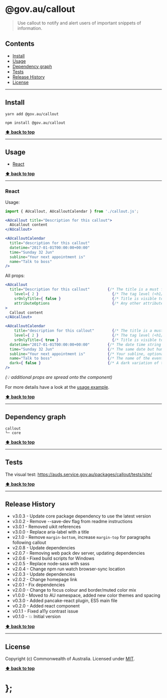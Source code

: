 @gov.au/callout
============

> Use callout to notify and alert users of important snippets of information.


## Contents

* [Install](#install)
* [Usage](#usage)
* [Dependency graph](#dependency-graph)
* [Tests](#tests)
* [Release History](#release-history)
* [License](#license)


----------------------------------------------------------------------------------------------------------------------------------------------------------------


## Install


```shell
yarn add @gov.au/callout
```

```shell
npm install @gov.au/callout
```


**[⬆ back to top](#contents)**


----------------------------------------------------------------------------------------------------------------------------------------------------------------


## Usage


* [React](#react)


**[⬆ back to top](#contents)**


----------------------------------------------------------------------------------------------------------------------------------------------------------------


### React

Usage:

```jsx
import { AUcallout, AUcalloutCalendar } from './callout.js';

<AUcallout title="Description for this callout">
  AUcallout content
</AUcallout>

<AUcalloutCalendar
  title="description for this callout"
  datetime="2017-01-01T00:00:00+00:00"
  time="Sunday 32 Jun"
  subline="Your next appointment is"
  name="Talk to boss"
/>
```

All props:

```jsx
<AUcallout
  title="Description for this callout"        {/* The title is a must for screen readers */}
	level={ 2 }                                 {/* The tag level (<h1/> <h2/> etc), default: '1' */}
	srOnlyTitle={ false }                       {/* Title is visible to screen readers only */}
	attributeOptions                            {/* Any other attribute options */}
>
  Callout content
</AUcallout>

<AUcalloutCalendar
	title="description for this callout"        {/* The title is a must for screen readers */}
	level={ 2 }                                 {/* The tag level (<h1/> <h2/> etc), default: '1' */}
	srOnlyTitle={ true }                        {/* Title is visible to screen readers only */}
  datetime="2017-01-01T00:00:00+00:00"        {/* The date time string */}
  time="Sunday 32 Jun"                        {/* The same date but human readable */}
  subline="Your next appointment is"          {/* Your subline, optional */}
  name="Talk to boss"                         {/* The name of the event, optional */}
  dark={ false }                              {/* A dark variation of the component */}
/>
```
_(💡 additional props are spread onto the component)_

For more details have a look at the [usage example](https://github.com/govau/design-system-components/tree/master/packages/callout/tests/react/index.js).


**[⬆ back to top](#contents)**


----------------------------------------------------------------------------------------------------------------------------------------------------------------


## Dependency graph

```shell
callout
└─ core
```


**[⬆ back to top](#contents)**


----------------------------------------------------------------------------------------------------------------------------------------------------------------


## Tests

The visual test: https://auds.service.gov.au/packages/callout/tests/site/


**[⬆ back to top](#contents)**


----------------------------------------------------------------------------------------------------------------------------------------------------------------


## Release History

* v3.0.3 - Update core package dependency to use the latest version
* v3.0.2 - Remove --save-dev flag from readme instructions
* v3.0.1 - Removed uikit references
* v3.0.0 - Replace aria-label with a title
* v2.1.0 - Remove `margin-bottom`, increase `margin-top` for paragraphs following callout
* v2.0.8 - Update dependencies
* v2.0.7 - Removing web pack dev server, updating dependencies
* v2.0.6 - Fixed build scripts for Windows
* v2.0.5 - Replace node-sass with sass
* v2.0.4 - Change npm run watch browser-sync location
* v2.0.3 - Update dependencies
* v2.0.2 - Change homepage link
* v2.0.1 - Fix dependencies
* v2.0.0 - Change to focus colour and border/muted color mix
* v1.0.0 - Moved to AU namespace, added new color themes and spacing
* v0.3.0 - Added pancake-react plugin, ES5 main file
* v0.2.0 - Added react component
* v0.1.1 - Fixed a11y contrast issue
* v0.1.0 - 💥 Initial version


**[⬆ back to top](#contents)**


----------------------------------------------------------------------------------------------------------------------------------------------------------------


## License

Copyright (c) Commonwealth of Australia.
Licensed under [MIT](https://raw.githubusercontent.com/govau/design-system-components/packages/core/master/LICENSE).


**[⬆ back to top](#contents)**

# };
